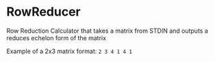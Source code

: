 # RowReducer

Row Reduction Calculator that takes a matrix from STDIN and outputs
a reduces echelon form of the matrix

Example of a 2x3 matrix format:
`
2 3 4
1 4 1
`
